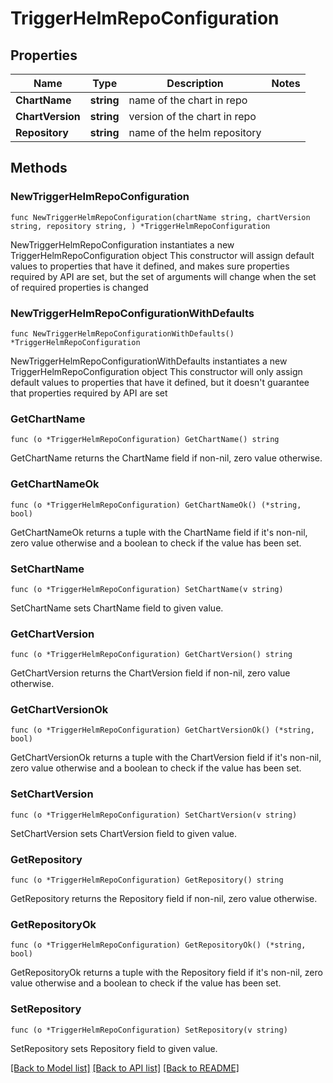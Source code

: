# TriggerHelmRepoConfiguration

## Properties

Name | Type | Description | Notes
------------ | ------------- | ------------- | -------------
**ChartName** | **string** | name of the chart in repo | 
**ChartVersion** | **string** | version of the chart in repo | 
**Repository** | **string** | name of the helm repository | 

## Methods

### NewTriggerHelmRepoConfiguration

`func NewTriggerHelmRepoConfiguration(chartName string, chartVersion string, repository string, ) *TriggerHelmRepoConfiguration`

NewTriggerHelmRepoConfiguration instantiates a new TriggerHelmRepoConfiguration object
This constructor will assign default values to properties that have it defined,
and makes sure properties required by API are set, but the set of arguments
will change when the set of required properties is changed

### NewTriggerHelmRepoConfigurationWithDefaults

`func NewTriggerHelmRepoConfigurationWithDefaults() *TriggerHelmRepoConfiguration`

NewTriggerHelmRepoConfigurationWithDefaults instantiates a new TriggerHelmRepoConfiguration object
This constructor will only assign default values to properties that have it defined,
but it doesn't guarantee that properties required by API are set

### GetChartName

`func (o *TriggerHelmRepoConfiguration) GetChartName() string`

GetChartName returns the ChartName field if non-nil, zero value otherwise.

### GetChartNameOk

`func (o *TriggerHelmRepoConfiguration) GetChartNameOk() (*string, bool)`

GetChartNameOk returns a tuple with the ChartName field if it's non-nil, zero value otherwise
and a boolean to check if the value has been set.

### SetChartName

`func (o *TriggerHelmRepoConfiguration) SetChartName(v string)`

SetChartName sets ChartName field to given value.


### GetChartVersion

`func (o *TriggerHelmRepoConfiguration) GetChartVersion() string`

GetChartVersion returns the ChartVersion field if non-nil, zero value otherwise.

### GetChartVersionOk

`func (o *TriggerHelmRepoConfiguration) GetChartVersionOk() (*string, bool)`

GetChartVersionOk returns a tuple with the ChartVersion field if it's non-nil, zero value otherwise
and a boolean to check if the value has been set.

### SetChartVersion

`func (o *TriggerHelmRepoConfiguration) SetChartVersion(v string)`

SetChartVersion sets ChartVersion field to given value.


### GetRepository

`func (o *TriggerHelmRepoConfiguration) GetRepository() string`

GetRepository returns the Repository field if non-nil, zero value otherwise.

### GetRepositoryOk

`func (o *TriggerHelmRepoConfiguration) GetRepositoryOk() (*string, bool)`

GetRepositoryOk returns a tuple with the Repository field if it's non-nil, zero value otherwise
and a boolean to check if the value has been set.

### SetRepository

`func (o *TriggerHelmRepoConfiguration) SetRepository(v string)`

SetRepository sets Repository field to given value.



[[Back to Model list]](../README.md#documentation-for-models) [[Back to API list]](../README.md#documentation-for-api-endpoints) [[Back to README]](../README.md)


